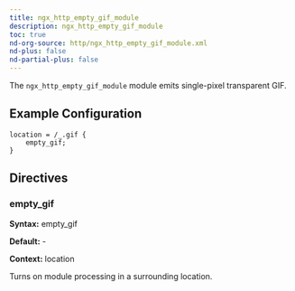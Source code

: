 ```yaml
---
title: ngx_http_empty_gif_module
description: ngx_http_empty_gif_module
toc: true
nd-org-source: http/ngx_http_empty_gif_module.xml
nd-plus: false
nd-partial-plus: false
---
```



<!--
      ********************************************************************************
      🛑 WARNING: AUTOGENERATED FILE - DO NOT EDIT 🛑 This Markdown file was
      automatically generated from the source XML documentation. Any manual
      changes made directly to this file will be overwritten. To request or
      suggest changes, please edit the source XML files instead.
      https://github.com/nginx/nginx.org/tree/main/xml/en
      ********************************************************************************
      -->


The `ngx_http_empty_gif_module` module emits
single-pixel transparent GIF.
## Example Configuration


```nginx
location = /_.gif {
    empty_gif;
}

```

## Directives

### empty_gif

**Syntax:** empty_gif 

**Default:** -

**Context:** location


Turns on module processing in a surrounding location.
